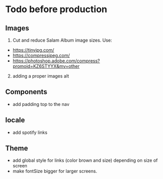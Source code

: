 # Todo before production

## Images

1. Cut and reduce Salam Album image sizes. Use:

- https://tinyjpg.com/
- https://compressjpeg.com/
- https://photoshop.adobe.com/compress?promoid=KZ6STYYX&mv=other

2. adding a proper images alt

## Components

- add padding top to the nav

## locale

- add spotify links

## Theme

- add global style for links (color brown and size) depending on size of screen
- make fontSize bigger for larger screens.
